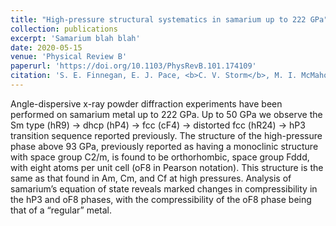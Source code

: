 ```yaml
---
title: "High-pressure structural systematics in samarium up to 222 GPa"
collection: publications
excerpt: 'Samarium blah blah'
date: 2020-05-15
venue: 'Physical Review B'
paperurl: 'https://doi.org/10.1103/PhysRevB.101.174109'
citation: 'S. E. Finnegan, E. J. Pace, <b>C. V. Storm</b>, M. I. McMahon, S. G. MacLeod, H.-P. Liermann, K. Glazyrin. <i>High-pressure structural systematics in samarium up to 222 GPa</i>, Phys. Rev. B 101, 174109 (2020).'
---
```


Angle-dispersive x-ray powder diffraction experiments have been performed on samarium metal up to 222 GPa. Up to 50 GPa we observe the Sm type (hR9) → dhcp (hP4) → fcc (cF4) → distorted fcc (hR24) → hP3 transition sequence reported previously. The structure of the high-pressure phase above 93 GPa, previously reported as having a monoclinic structure with space group C2/m, is found to be orthorhombic, space group Fddd, with eight atoms per unit cell (oF8 in Pearson notation). This structure is the same as that found in Am, Cm, and Cf at high pressures. Analysis of samarium’s equation of state reveals marked changes in compressibility in the hP3 and oF8 phases, with the compressibility of the oF8 phase being that of a “regular” metal.